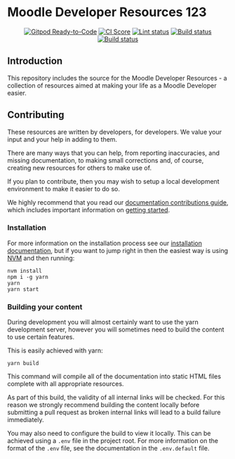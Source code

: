 # Moodle Developer Resources 123

<p align="center">
  <!--<a href="CONTRIBUTING.md#pull-requests"><img src="https://img.shields.io/badge/PRs-welcome-brightgreen.svg" alt="PRs Welcome"></a>-->
  <!--<a href="#license"><img src="https://img.shields.io/github/license/sourcerer-io/hall-of-fame.svg?colorB=ff0000"></a>-->
  <a href="https://gitpod.io/#https://github.com/moodle/devdocs"><img src="https://img.shields.io/badge/Gitpod-Ready--to--Code-blue?logo=gitpod" alt="Gitpod Ready-to-Code"/></a>
  <a href="https://meercode.io/moodle/devdocs"><img src="https://meercode.io/badge/moodle/devdocs?type=ci-score" alt="CI Score"></a>
  <a href="https://github.com/moodle/devdocs/actions/workflows/markdown-lint.yml"><img src="https://github.com/moodle/devdocs/actions/workflows/markdown-lint.yml/badge.svg" alt="Lint status"></a>
  <a href="https://github.com/moodle/devdocs/actions/workflows/pages/pages-build-deployment"><img src="https://github.com/moodle/devdocs/actions/workflows/pages/pages-build-deployment/badge.svg" alt="Build status"></a>
  <a href="https://github.com/moodle/devdocs/actions/workflows/deploy.yml"><img src="https://github.com/moodle/devdocs/actions/workflows/deploy.yml/badge.svg" alt="Build status"></a>
</p>

## Introduction

This repository includes the source for the Moodle Developer Resources - a
collection of resources aimed at making your life as a Moodle Developer easier.

## Contributing

These resources are written by developers, for developers. We value your input
and your help in adding to them.

There are many ways that you can help, from reporting inaccuracies, and missing
documentation, to making small corrections and, of course, creating new
resources for others to make use of.

If you plan to contribute, then you may wish to setup a local development
environment to make it easier to do so.

We highly recommend that you read our [documentation contributions guide](https://moodledev.io/general/documentation/contributing), which includes important information on [getting started](https://moodledev.io/general/documentation/contributing#getting-started).

### Installation

For more information on the installation process see our [installation documentation](https://moodledev.io/general/documentation/installation), but if you want to jump right in then the easiest way is using [NVM](https://github.com/nvm-sh/nvm) and then running:

```
nvm install
npm i -g yarn
yarn
yarn start
```

### Building your content

During development you will almost certainly want to use the yarn development server, however you will sometimes need to build the content to use certain
features.

This is easily achieved with yarn:

```
yarn build
```

This command will compile all of the documentation into static HTML files complete with all appropriate resources.

As part of this build, the validity of all internal links will be checked. For this reason we strongly recommend building the content locally before submitting a pull request as broken internal links will lead to a build failure
immediately.

You may also need to configure the build to view it locally. This can be achieved using a `.env` file in the project root. For more information on the format of the `.env` file, see the documentation in the `.env.default` file.

